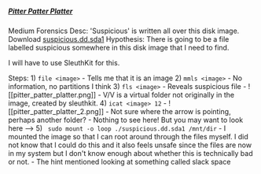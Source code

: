 
##### [Pitter Patter Platter](https://play.picoctf.org/practice/challenge/87?difficulty=2&page=13&solved=1)

Medium
Forensics
Desc: 'Suspicious' is written all over this disk image. Download [suspicious.dd.sda1](https://jupiter.challenges.picoctf.org/static/0d39390cff1ab51699596b6e650e7cba/suspicious.dd.sda1)
Hypothesis: There is going to be a file labelled suspicious somewhere in this disk image that I need to find.

I will have to use SleuthKit for this.

Steps:
	1) `file <image>`
		- Tells me that it is an image
	2) `mmls <image>`
		- No information, no partitions I think
	3) `fls <image>`
		- Reveals suspicious file
		- ![[pitter_patter_platter.png]]
		- V/V is a virtual folder not originally in the image, created by sleuthkit.
	4) `icat <image> 12`
		- ![[pitter_patter_platter_2.png]]
		- Not sure where the arrow is pointing, perhaps another folder?
		- Nothing to see here! But you may want to look here -->
	5) ` sudo mount -o loop ./suspicious.dd.sda1 /mnt/dir`
		- I mounted the image so that I can root around through the files myself. I did not know that I could do this and it also feels unsafe since the files are now in my system but I don't know enough about whether this is technically bad or not.
		- The hint mentioned looking at something called slack space 
		